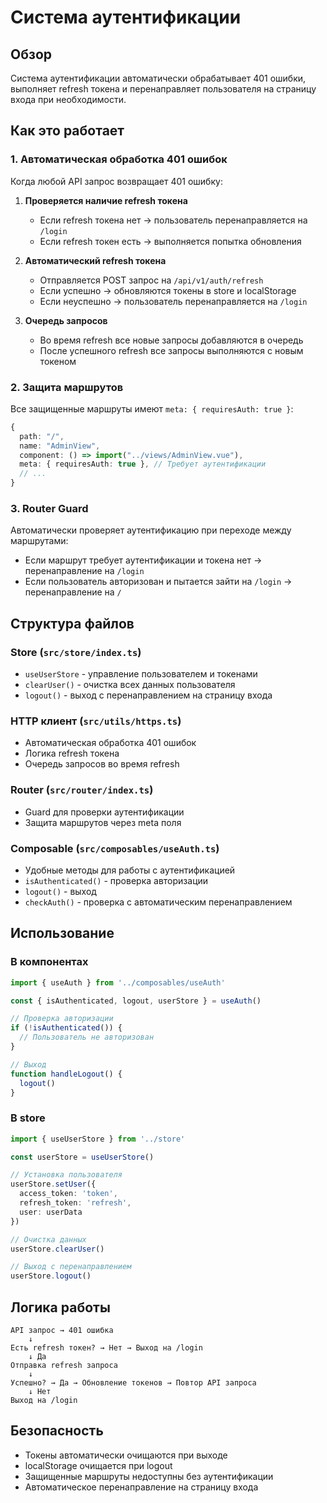# Система аутентификации

## Обзор

Система аутентификации автоматически обрабатывает 401 ошибки, выполняет refresh токена и перенаправляет пользователя на страницу входа при необходимости.

## Как это работает

### 1. Автоматическая обработка 401 ошибок

Когда любой API запрос возвращает 401 ошибку:

1. **Проверяется наличие refresh токена**
   - Если refresh токена нет → пользователь перенаправляется на `/login`
   - Если refresh токен есть → выполняется попытка обновления

2. **Автоматический refresh токена**
   - Отправляется POST запрос на `/api/v1/auth/refresh`
   - Если успешно → обновляются токены в store и localStorage
   - Если неуспешно → пользователь перенаправляется на `/login`

3. **Очередь запросов**
   - Во время refresh все новые запросы добавляются в очередь
   - После успешного refresh все запросы выполняются с новым токеном

### 2. Защита маршрутов

Все защищенные маршруты имеют `meta: { requiresAuth: true }`:

```typescript
{
  path: "/",
  name: "AdminView",
  component: () => import("../views/AdminView.vue"),
  meta: { requiresAuth: true }, // Требует аутентификации
  // ...
}
```

### 3. Router Guard

Автоматически проверяет аутентификацию при переходе между маршрутами:

- Если маршрут требует аутентификации и токена нет → перенаправление на `/login`
- Если пользователь авторизован и пытается зайти на `/login` → перенаправление на `/`

## Структура файлов

### Store (`src/store/index.ts`)
- `useUserStore` - управление пользователем и токенами
- `clearUser()` - очистка всех данных пользователя
- `logout()` - выход с перенаправлением на страницу входа

### HTTP клиент (`src/utils/https.ts`)
- Автоматическая обработка 401 ошибок
- Логика refresh токена
- Очередь запросов во время refresh

### Router (`src/router/index.ts`)
- Guard для проверки аутентификации
- Защита маршрутов через meta поля

### Composable (`src/composables/useAuth.ts`)
- Удобные методы для работы с аутентификацией
- `isAuthenticated()` - проверка авторизации
- `logout()` - выход
- `checkAuth()` - проверка с автоматическим перенаправлением

## Использование

### В компонентах

```typescript
import { useAuth } from '../composables/useAuth'

const { isAuthenticated, logout, userStore } = useAuth()

// Проверка авторизации
if (!isAuthenticated()) {
  // Пользователь не авторизован
}

// Выход
function handleLogout() {
  logout()
}
```

### В store

```typescript
import { useUserStore } from '../store'

const userStore = useUserStore()

// Установка пользователя
userStore.setUser({
  access_token: 'token',
  refresh_token: 'refresh',
  user: userData
})

// Очистка данных
userStore.clearUser()

// Выход с перенаправлением
userStore.logout()
```

## Логика работы

```
API запрос → 401 ошибка
    ↓
Есть refresh токен? → Нет → Выход на /login
    ↓ Да
Отправка refresh запроса
    ↓
Успешно? → Да → Обновление токенов → Повтор API запроса
    ↓ Нет
Выход на /login
```

## Безопасность

- Токены автоматически очищаются при выходе
- localStorage очищается при logout
- Защищенные маршруты недоступны без аутентификации
- Автоматическое перенаправление на страницу входа
